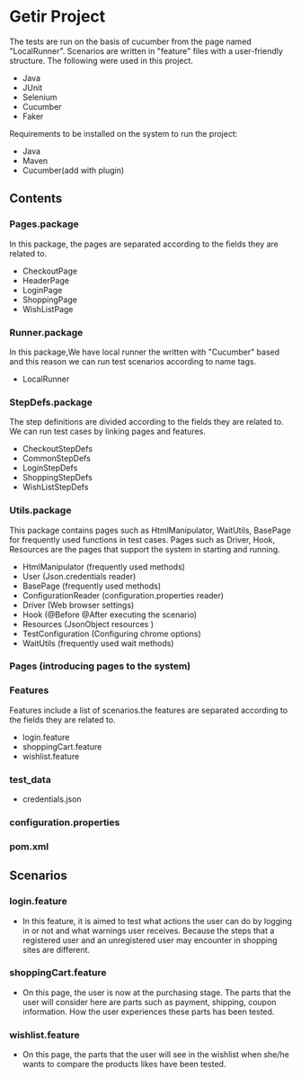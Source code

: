 
# Getir Project
The tests are run on the basis of cucumber from the page named "LocalRunner".
Scenarios are written in "feature" files with a user-friendly structure.
The following were used in this project.
- Java
- JUnit
- Selenium
- Cucumber
- Faker

Requirements to be installed on the system to run the project:
- Java
- Maven
- Cucumber(add with plugin)

## Contents
### Pages.package
In this package, the pages are separated according to the fields they are related to.
- CheckoutPage
- HeaderPage
- LoginPage
- ShoppingPage
- WishListPage

### Runner.package
In this package,We have local runner the written with "Cucumber" based and this reason we can run test scenarios according to name tags.
- LocalRunner

### StepDefs.package
The step definitions are divided according to the fields they are related to. We can run test cases by linking pages and features.
- CheckoutStepDefs
- CommonStepDefs
- LoginStepDefs
- ShoppingStepDefs
- WishListStepDefs

### Utils.package
This package contains pages such as HtmlManipulator, WaitUtils, BasePage for frequently used functions in test cases. 
Pages such as Driver, Hook, Resources are the pages that support the system in starting and running.
- HtmlManipulator (frequently used methods)
- User (Json.credentials reader)
- BasePage (frequently used methods)
- ConfigurationReader (configuration.properties reader)
- Driver (Web browser settings)
- Hook (@Before @After executing the scenario)
- Resources (JsonObject resources )
- TestConfiguration (Configuring chrome options)
- WaitUtils (frequently used wait methods)


### Pages (introducing pages to the system)

### Features
Features include a list of scenarios.the features are separated according to the fields they are related to.
- login.feature
- shoppingCart.feature
- wishlist.feature

### test_data 
- credentials.json

### configuration.properties

### pom.xml

## Scenarios
### login.feature
- In this feature, it is aimed to test what actions the user can do by logging in or not and what warnings user receives. 
Because the steps that a registered user and an unregistered user may encounter in shopping sites are different.
### shoppingCart.feature
- On this page, the user is now at the purchasing stage. 
The parts that the user will consider here are parts such as payment, shipping, coupon information. How the user experiences these parts has been tested.
### wishlist.feature
- On this page, the parts that the user will see in the wishlist when she/he wants to compare the products likes have been tested.
